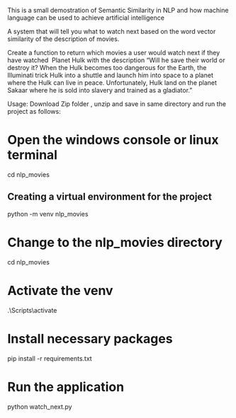 This is a small demostration of Semantic Similarity in NLP and how machine language can be used to achieve artificial intelligence

A system that will tell you what to watch next based on the word vector similarity of the description of movies.

Create a function to return which movies a user would watch next if they have watched ​ Planet Hulk with the description “Will he save their world or destroy it? When the Hulk becomes too dangerous for the Earth, the Illuminati trick Hulk into a shuttle and launch him into space to a planet where the Hulk can live in peace. Unfortunately, Hulk land on the planet Sakaar where he is sold into slavery and trained as a gladiator.”

Usage:
Download Zip folder , unzip and save in same directory and run the project as follows:
# Open the windows console or linux terminal
cd nlp_movies
## Creating a virtual environment for the project
python -m venv nlp_movies
# Change to the nlp_movies directory
cd nlp_movies
# Activate the venv
.\Scripts\activate
# Install necessary packages
pip install -r requirements.txt
# Run the application
python watch_next.py